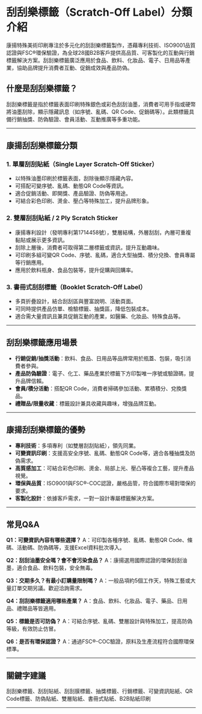 # 刮刮樂標籤（Scratch-Off Label）分類介紹

康揚特殊美術印刷專注於多元化的刮刮樂標籤製作，憑藉專利技術、ISO9001品質認證與FSC®環保驗證，為全球28國B2B客戶提供高品質、可客製化的互動與行銷標籤解決方案。刮刮樂標籤廣泛應用於食品、飲料、化妝品、電子、日用品等產業，協助品牌提升消費者互動、促銷成效與產品防偽。

## 什麼是刮刮樂標籤？

刮刮樂標籤是指於標籤表面印刷特殊銀色或彩色刮刮油墨，消費者可用手指或硬幣將油墨刮除，顯示隱藏訊息（如序號、亂碼、QR Code、促銷碼等）。此類標籤具備行銷抽獎、防偽驗證、會員活動、互動推廣等多重功能。

---

## 康揚刮刮樂標籤分類

### 1. 單層刮刮貼紙（Single Layer Scratch-Off Sticker）

- 以特殊油墨印刷於標籤表面，刮除後顯示隱藏內容。
- 可搭配可變序號、亂碼、動態QR Code等資訊。
- 適合促銷活動、即開獎、產品驗證、防偽等用途。
- 可結合彩色印刷、燙金、壓凸等特殊加工，提升品牌形象。

### 2. 雙層刮刮貼紙 / 2 Ply Scratch Sticker

- 康揚專利設計（發明專利第1714458號），雙層結構，外層刮刮，內層可重複黏貼或展示更多資訊。
- 刮除上層後，消費者可取得第二層標籤或資訊，提升互動趣味。
- 可印刷多組可變QR Code、序號、亂碼，適合大型抽獎、積分兌換、會員專屬等行銷應用。
- 應用於飲料瓶身、食品包裝等，提升促購與回購率。

### 3. 書冊式刮刮標籤（Booklet Scratch-Off Label）

- 多頁折疊設計，結合刮刮區與豐富說明、活動頁面。
- 可同時提供產品仿單、檢驗標籤、抽獎區，降低包裝成本。
- 適合需大量資訊且兼具促銷互動的產業，如醫藥、化妝品、特殊食品等。

---

## 刮刮樂標籤應用場景

- **行銷促銷/抽獎活動**：飲料、食品、日用品等品牌常用於瓶蓋、包裝，吸引消費者參與。
- **產品防偽驗證**：電子、化工、藥品產業於標籤下方印製唯一序號或驗證碼，提升品牌信賴。
- **會員/積分活動**：搭配QR Code，消費者掃碼參加活動、累積積分、兌換獎品。
- **禮贈品/限量收藏**：標籤設計兼具收藏與趣味，增強品牌互動。

---

## 康揚刮刮樂標籤的優勢

- **專利技術**：多項專利（如雙層刮刮貼紙），領先同業。
- **可變資訊印刷**：支援高安全序號、亂碼、動態QR Code等，適合各種抽獎及防偽需求。
- **高質感加工**：可結合彩色印刷、燙金、局部上光、壓凸等複合工藝，提升產品視覺。
- **環保與品質**：ISO9001與FSC®-COC認證，嚴格品管，符合國際市場對環保的要求。
- **客製化設計**：依據客戶需求，一對一設計專屬標籤解決方案。

---

## 常見Q&A

**Q1：可變資訊內容有哪些選擇？**
A：可印製各種序號、亂碼、動態QR Code、條碼、活動碼、防偽碼等，支援Excel資料批次導入。

**Q2：刮刮油墨安全嗎？會不會污染食品？**
A：康揚選用國際認證的環保刮刮油墨，適合食品、飲料包裝，安全無毒。

**Q3：交期多久？有最小訂購量限制嗎？**
A：一般品項約5個工作天，特殊工藝或大量訂單交期另議。歡迎洽詢需求。

**Q4：刮刮樂標籤適用哪些產業？**
A：食品、飲料、化妝品、電子、藥品、日用品、禮贈品等皆適用。

**Q5：標籤是否可防偽？**
A：可結合序號、亂碼、雙層設計與特殊加工，提高防偽等級，有效防止仿冒。

**Q6：是否有環保認證？**
A：通過FSC®-COC驗證，原料及生產流程符合國際環保標準。

---

## 關鍵字建議

刮刮樂標籤、刮刮貼紙、刮刮膜標籤、抽獎標籤、行銷標籤、可變資訊貼紙、QR Code標籤、防偽貼紙、雙層貼紙、書冊式貼紙、B2B貼紙印刷

---